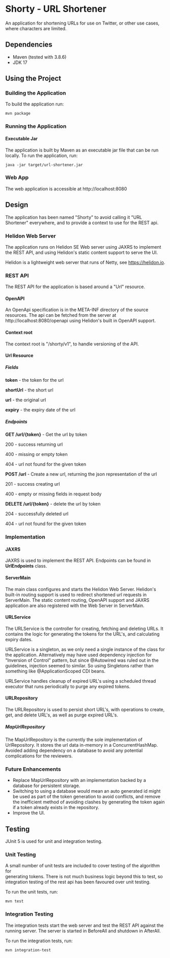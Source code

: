 # Shorty - URL Shortener
An application for shortening URLs for use on Twitter, or other use cases, 
where characters are limited.

## Dependencies
- Maven (tested with 3.8.6)
- JDK 17

## Using the Project

### Building the Application
To build the application run:
```
mvn package
```

### Running the Application
#### Executable Jar
The application is built by Maven as an executable jar file that can be run 
locally. To run the application, run:
```
java -jar target/url-shortener.jar
```

### Web App
The web application is accessible at http://localhost:8080

## Design
The application has been named "Shorty" to avoid calling it "URL Shortener" 
everywhere, and to provide a context to use for the REST api.

### Helidon Web Server
The application runs on Helidon SE Web server using JAXRS to implement the 
REST API, and using Helidon's static content support to serve the UI.

Helidon is a lightweight web server that runs of Netty, see https://helidon.io.

### REST API
The REST API for the application is based around a "Url" resource.

#### OpenAPI
An OpenApi specification is in the META-INF directory of the source resources.
The api can be fetched from the server at http://localhost:8080/openapi using 
Helidon's built in OpenAPI support.

#### Context root
The context root is "/shorty/v1", to handle versioning of the API.

#### Url Resource
##### Fields
**token** - the token for the url

**shortUrl** - the short url

**url** - the original url

**expiry** - the expiry date of the url

##### Endpoints
**GET /url/{token}** - Get the url by token

200 - success returning url

400 - missing or empty token

404 - url not found for the given token

**POST /url** - Create a new url, returning the json representation of the url

201 - success creating url

400 - empty or missing fields in request body

**DELETE /url/{token}** - delete the url by token

204 - successfully deleted url

404 - url not found for the given token

### Implementation

#### JAXRS
JAXRS is used to implement the REST API. Endpoints can be found in **UrlEndpoints** class.

#### ServerMain
The main class configures and starts the Helidon Web Server. Helidon's built-in 
routing support is used to redirect shortened url requests in ServerMain. The 
static content routing, OpenAPI support and JAXRS application are also registered with the Web 
Server in ServerMain.

#### URLService
The URLService is the controller for creating, fetching and deleting URLs. It 
contains the logic for generating the tokens for the URL's, and calculating 
expiry dates.

URLService is a singleton, as we only need a single instance of the class for 
the application. Alternatively may have used dependency injection for "Inversion 
of Control" pattern, but since @Autowired was ruled out in the guidelines, 
injection seemed to similar. So using Singletons rather than something like
@ApplicationScoped CDI beans.

URLService handles cleanup of expired URL's using a scheduled thread executor 
that runs periodically to purge any expired tokens.

#### URLRepository
The URLRepository is used to persist short URL's, with operations to create, 
get, and delete URL's, as well as purge expired URL's.

##### MapUrlRepository
The MapUrlRepository is the currently the sole implementation of UrlRepository.
It stores the url data in-memory in a ConcurrentHashMap. Avoided adding dependency 
on a database to avoid any potential complications for the reviewers.

### Future Enhancements
- Replace MapUrlRepository with an implementation backed by a database for 
persistent storage.
- Switching to using a database would mean an auto generated id might be used 
as part of the token generation to avoid conflicts, and remove the inefficient 
method of avoiding clashes by generating the token again if a token already 
exists in the repository.
- Improve the UI.

## Testing
JUnit 5 is used for unit and integration testing.

### Unit Testing
A small number of unit tests are included to cover testing of the algorithm for  
generating tokens. There is not much business logic beyond this to test, so 
integration testing of the rest api has been favoured over unit testing.

To run the unit tests, run:
```
mvn test
```

### Integration Testing
The integration tests start the web server and test the REST API against the 
running server. The server is started in BeforeAll and shutdown in AfterAll.

To run the integration tests, run:
```
mvn integration-test
```
